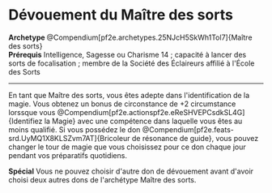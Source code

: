 # Dévouement du Maître des sorts

<div><strong>Archetype </strong>@Compendium[pf2e.archetypes.25NJcH5SkWh1Tol7]{Maître des sorts}</div>
<div><span><strong>Prérequis</strong> Intelligence, Sagesse ou Charisme 14 ; capacité à lancer des sorts de focalisation ; membre de la Société des Éclaireurs affilié à l'École des Sorts<br></span></div>
<hr>
<p>En tant que Maître des sorts, vous êtes adepte dans l'identification de la magie. Vous obtenez un bonus de circonstance de +2 circumstance lorssque vous @Compendium[pf2e.actionspf2e.eReSHVEPCsdkSL4G]{Identifiez la Magie} avec une compétence dans laquelle vous êtes au moins qualifié. Si vous possédez le don @Compendium[pf2e.feats-srd.UyMQ1X8KLSZvm7AT]{Bricoleur de résonance de guide}, vous pouvez changer le tour de magie que vous choisissez pour ce don chaque jour pendant vos préparatifs quotidiens.</p>
<p><strong>Spécial</strong> Vous ne pouvez choisir d'autre don de dévouement avant d'avoir choisi deux autres dons de l'archétype Maître des sorts.&nbsp;</p>